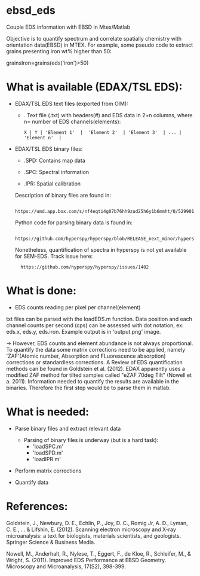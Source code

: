 # ebsd_eds
Couple EDS information with EBSD in Mtex/Matlab

Objective is to quantify spectrum and correlate spatially chemistry with orientation data(EBSD) in MTEX. 
For example, some pseudo code to extract grains presenting iron wt% higher than 50:

grainsIron=grains(eds('iron')>50)

# What is available (EDAX/TSL EDS):

- EDAX/TSL EDS text files (exported from OIM):

  - . Text file (.txt) with headers(#) and EDS data in 2+n columns, where n= number of EDS channels(elements):

        X | Y | 'Element 1'  |  'Element 2'  | 'Element 3'  | ... | 'Element n'  |


- EDAX/TSL EDS binary files:

  - .SPD: Contains map data

  - .SPC: Spectral information

  - .IPR: Spatial calibration

  Description of binary files are found in:

        https://umd.app.box.com/s/nf4eqti4g07b76hh9zud25h6y1b6mmht/0/5299018885

  Python code for parsing binary data is found in:

        https://github.com/hyperspy/hyperspy/blob/RELEASE_next_minor/hyperspy/io_plugins/edax.py

  Nonetheless, quantification of spectra in hyperspy is not yet available for SEM-EDS. Track issue here:

        https://github.com/hyperspy/hyperspy/issues/1402


# What is done:

- EDS counts reading per pixel per channel(element)

txt files can be parsed with the loadEDS.m function. Data position and each channel counts per second (cps) can be assessed with dot notation, ex: eds.x, eds.y, eds.iron. Example output is in 'output.png' image.

-> However, EDS counts and element abundance is not always proportional. To quantify the data some matrix corrections need to be applied, namely 'ZAF'(Atomic number, Absorption and FLuorescence absorption) corrections or standardless corrections. A Review of EDS quantification methods can be found in Goldstein et al. (2012). EDAX apparently uses a modified ZAF method for tilted samples called "eZAF 70deg Tilt" (Nowell et a. 2011). Information needed to quantify the results are available in the binaries. Therefore the first step would be to parse them in matlab.
  
 # What is needed:

- Parse binary files and extract relevant data
  - Parsing of binary files is underway (but is a hard task):
     - 'loadSPC.m'
     - 'loadSPD.m'
     - 'loadIPR.m'  
- Perform matrix corrections

- Quantify data
  
# References:
  
Goldstein, J., Newbury, D. E., Echlin, P., Joy, D. C., Romig Jr, A. D., Lyman, C. E., ... & Lifshin, E. (2012). Scanning electron         microscopy and X-ray microanalysis: a text for biologists, materials scientists, and geologists. Springer Science & Business Media.

Nowell, M., Anderhalt, R., Nylese, T., Eggert, F., de Kloe, R., Schleifer, M., & Wright, S. (2011). Improved EDS Performance at EBSD Geometry. Microscopy and Microanalysis, 17(S2), 398-399.


